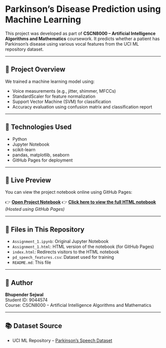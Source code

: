 # Parkinson’s Disease Prediction using Machine Learning

This project was developed as part of **CSCN8000 – Artificial Intelligence Algorithms and Mathematics** coursework. It predicts whether a patient has Parkinson’s disease using various vocal features from the UCI ML repository dataset.

---

## 📌 Project Overview

We trained a machine learning model using:
- Voice measurements (e.g., jitter, shimmer, MFCCs)
- StandardScaler for feature normalization
- Support Vector Machine (SVM) for classification
- Accuracy evaluation using confusion matrix and classification report

---

## 🧠 Technologies Used

- Python
- Jupyter Notebook
- scikit-learn
- pandas, matplotlib, seaborn
- GitHub Pages for deployment

---

## 🔗 Live Preview

You can view the project notebook online using GitHub Pages:

👉 **[Open Project Notebook](https://bhupendersejwal.github.io/Assignment_1.html)**
👉 **[Click here to view the full HTML notebook](https://bhupendersejwal.github.io/Assignment_1.html)**  
*(Hosted using GitHub Pages)*

---

## 📂 Files in This Repository

- `Assignment_1.ipynb`: Original Jupyter Notebook
- `Assignment_1.html`: HTML version of the notebook (for GitHub Pages)
- `index.html`: Redirects visitors to the HTML notebook
- `pd_speech_features.csv`: Dataset used for training
- `README.md`: This file

---

## 👤 Author

**Bhupender Sejwal**  
Student ID: 9044574  
Course: CSCN8000 – Artificial Intelligence Algorithms and Mathematics

---

## 📚 Dataset Source

- UCI ML Repository – [Parkinson’s Speech Dataset](https://archive.ics.uci.edu/dataset/470/parkinson+s+disease+classification)

